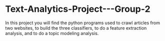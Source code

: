 # Text-Analytics-Project---Group-2
In this project you will find the python programs used to crawl articles from two websites, to build the three classifiers, to do a feature extraction analysis, and to do a topic modeling analysis.
